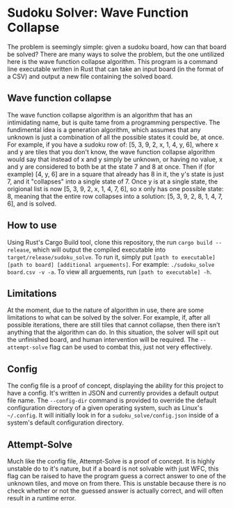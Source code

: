 # Sudoku Solver: Wave Function Collapse
The problem is seemingly simple: given a sudoku board, how can that board be solved? There are 
many ways to solve the problem, but the one untilized here is the wave function collapse algorithm. This program
is a command line executable written in Rust that can take an input board (in the format of a CSV) and output a new file containing the solved board.

## Wave function collapse
The wave function collapse algorithm is an algorithm that has an intimidating name, but is quite tame from a programming perspective.
The fundimental idea is a generation algorithm, which assumes that any unknown is just a combination of all the possible states it could be, at once.
For example, if you have a sudoku row of: [5, 3, 9, 2, x, 1, 4, y, 6], where x and y are tiles that you don't know, the wave function collapse algorithm 
would say that instead of x and y simply be unknown, or having no value, x and y are considered to both be at the state 7 and 8 at once. Then if (for example)
[4, y, 6] are in a square that already has 8 in it, the y's state is just 7, and it "collapses" into a single state of 7. Once y is at a single state, the 
origional list is now [5, 3, 9, 2, x, 1, 4, 7, 6], so x only has one possible state: 8, meaning that the entire row collapses into a solution: 
[5, 3, 9, 2, 8, 1, 4, 7, 6], and is solved.

## How to use
Using Rust's Cargo Build tool, clone this repository, the run `cargo build --release`, which will output the compiled executable into `target/release/sudoku_solve`.
To run it, simply put `[path to executable] [path to board] [additional arguements]`. For example: `./sudoku_solve board.csv -v -a`. To view all arguements, 
run `[path to executable] -h`.

## Limitations
At the moment, due to the nature of algorithm in use, there are some limitations to what can be solved by the solver. For example, if, after all possible iterations,
there are still tiles that cannot collapse, then there isn't anything that the algorithm can do. In this situation, the solver will spit out the unfinished 
board, and human intervention will be required. The `--attempt-solve` flag can be used to combat this, just not very effectively.

## Config
The config file is a proof of concept, displaying the ability for this project to have a config. It's written in JSON and currently provides a default output file name. 
The `--config-dir` command is provided to override the default configuration directory of a given operating system, such as Linux's `~/.config`. It will initially look in
for a `sudoku_solve/config.json` inside of a system's default configuration directory.

## Attempt-Solve
Much like the config file, Attempt-Solve is a proof of concept. It is highly unstable do to it's nature, but if a board is not solvable with just WFC, 
this flag can be raised to have the program guess a correct answer to one of the unknown tiles, and move on from there. This is unstable because there is no 
check whether or not the guessed answer is actually correct, and will often result in a runtime error.

